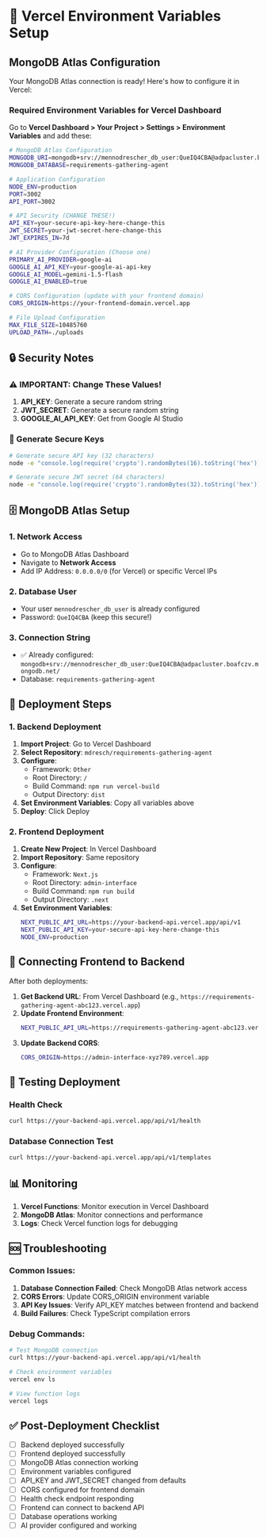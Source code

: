 # 🔐 Vercel Environment Variables Setup

## MongoDB Atlas Configuration

Your MongoDB Atlas connection is ready! Here's how to configure it in Vercel:

### Required Environment Variables for Vercel Dashboard

Go to **Vercel Dashboard > Your Project > Settings > Environment Variables** and add these:

```bash
# MongoDB Atlas Configuration
MONGODB_URI=mongodb+srv://mennodrescher_db_user:QueIQ4CBA@adpacluster.boafczv.mongodb.net/requirements-gathering-agent?retryWrites=true&w=majority
MONGODB_DATABASE=requirements-gathering-agent

# Application Configuration
NODE_ENV=production
PORT=3002
API_PORT=3002

# API Security (CHANGE THESE!)
API_KEY=your-secure-api-key-here-change-this
JWT_SECRET=your-jwt-secret-here-change-this
JWT_EXPIRES_IN=7d

# AI Provider Configuration (Choose one)
PRIMARY_AI_PROVIDER=google-ai
GOOGLE_AI_API_KEY=your-google-ai-api-key
GOOGLE_AI_MODEL=gemini-1.5-flash
GOOGLE_AI_ENABLED=true

# CORS Configuration (update with your frontend domain)
CORS_ORIGIN=https://your-frontend-domain.vercel.app

# File Upload Configuration
MAX_FILE_SIZE=10485760
UPLOAD_PATH=./uploads
```

## 🔒 Security Notes

### ⚠️ IMPORTANT: Change These Values!

1. **API_KEY**: Generate a secure random string
2. **JWT_SECRET**: Generate a secure random string
3. **GOOGLE_AI_API_KEY**: Get from Google AI Studio

### 🔐 Generate Secure Keys

```bash
# Generate secure API key (32 characters)
node -e "console.log(require('crypto').randomBytes(16).toString('hex'))"

# Generate secure JWT secret (64 characters)
node -e "console.log(require('crypto').randomBytes(32).toString('hex'))"
```

## 🗄️ MongoDB Atlas Setup

### 1. Network Access
- Go to MongoDB Atlas Dashboard
- Navigate to **Network Access**
- Add IP Address: `0.0.0.0/0` (for Vercel) or specific Vercel IPs

### 2. Database User
- Your user `mennodrescher_db_user` is already configured
- Password: `QueIQ4CBA` (keep this secure!)

### 3. Connection String
- ✅ Already configured: `mongodb+srv://mennodrescher_db_user:QueIQ4CBA@adpacluster.boafczv.mongodb.net/`
- Database: `requirements-gathering-agent`

## 🚀 Deployment Steps

### 1. Backend Deployment
1. **Import Project**: Go to Vercel Dashboard
2. **Select Repository**: `mdresch/requirements-gathering-agent`
3. **Configure**:
   - Framework: `Other`
   - Root Directory: `/`
   - Build Command: `npm run vercel-build`
   - Output Directory: `dist`
4. **Set Environment Variables**: Copy all variables above
5. **Deploy**: Click Deploy

### 2. Frontend Deployment
1. **Create New Project**: In Vercel Dashboard
2. **Import Repository**: Same repository
3. **Configure**:
   - Framework: `Next.js`
   - Root Directory: `admin-interface`
   - Build Command: `npm run build`
   - Output Directory: `.next`
4. **Set Environment Variables**:
   ```bash
   NEXT_PUBLIC_API_URL=https://your-backend-api.vercel.app/api/v1
   NEXT_PUBLIC_API_KEY=your-secure-api-key-here-change-this
   NODE_ENV=production
   ```

## 🔗 Connecting Frontend to Backend

After both deployments:

1. **Get Backend URL**: From Vercel Dashboard (e.g., `https://requirements-gathering-agent-abc123.vercel.app`)
2. **Update Frontend Environment**:
   ```bash
   NEXT_PUBLIC_API_URL=https://requirements-gathering-agent-abc123.vercel.app/api/v1
   ```
3. **Update Backend CORS**:
   ```bash
   CORS_ORIGIN=https://admin-interface-xyz789.vercel.app
   ```

## 🧪 Testing Deployment

### Health Check
```bash
curl https://your-backend-api.vercel.app/api/v1/health
```

### Database Connection Test
```bash
curl https://your-backend-api.vercel.app/api/v1/templates
```

## 📊 Monitoring

1. **Vercel Functions**: Monitor execution in Vercel Dashboard
2. **MongoDB Atlas**: Monitor connections and performance
3. **Logs**: Check Vercel function logs for debugging

## 🆘 Troubleshooting

### Common Issues:
1. **Database Connection Failed**: Check MongoDB Atlas network access
2. **CORS Errors**: Update CORS_ORIGIN environment variable
3. **API Key Issues**: Verify API_KEY matches between frontend and backend
4. **Build Failures**: Check TypeScript compilation errors

### Debug Commands:
```bash
# Test MongoDB connection
curl https://your-backend-api.vercel.app/api/v1/health

# Check environment variables
vercel env ls

# View function logs
vercel logs
```

## ✅ Post-Deployment Checklist

- [ ] Backend deployed successfully
- [ ] Frontend deployed successfully
- [ ] MongoDB Atlas connection working
- [ ] Environment variables configured
- [ ] API_KEY and JWT_SECRET changed from defaults
- [ ] CORS configured for frontend domain
- [ ] Health check endpoint responding
- [ ] Frontend can connect to backend API
- [ ] Database operations working
- [ ] AI provider configured and working
